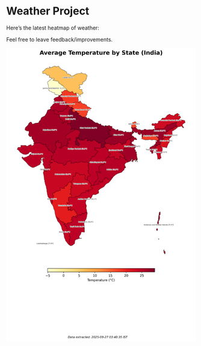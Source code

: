 # Weather Project

Here’s the latest heatmap of weather:

Feel free to leave feedback/improvements.

![India Heatmap](docs/assets/india_heatmap.png?v=D70F5D)
